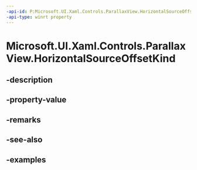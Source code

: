 ```yaml
---
-api-id: P:Microsoft.UI.Xaml.Controls.ParallaxView.HorizontalSourceOffsetKind
-api-type: winrt property
---
```


<!-- Property syntax.
public ParallaxSourceOffsetKind HorizontalSourceOffsetKind { get;  set; }
-->

# Microsoft.UI.Xaml.Controls.ParallaxView.HorizontalSourceOffsetKind

## -description

## -property-value

## -remarks

## -see-also

## -examples

